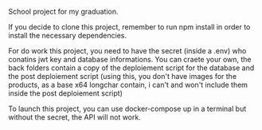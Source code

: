 School project for my graduation.

If you decide to clone this project, remember to run npm install in order to install the necessary dependencies.

For do work this project, you need to have the secret (inside a .env) who conatins jwt key and database informations. You can craete your own, the back folders contain a copy of the deploiement script for the database and the post deploiement script (using this, you don't have images for the products, as a base x64 longchar contain, i can't and won't include them inside the post deploiement script)

To launch this project, you can use docker-compose up in a terminal but without the secret, the API will not work.
